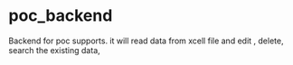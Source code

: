 # poc_backend
Backend for poc supports. it will read data from xcell file and edit , delete, search the existing data,
